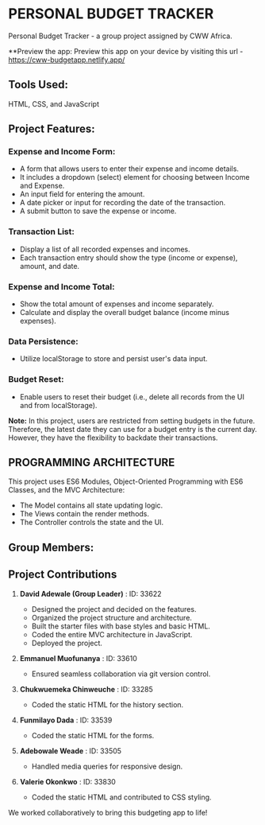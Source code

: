 # PERSONAL BUDGET TRACKER

Personal Budget Tracker - a group project assigned by CWW Africa.

\*\*Preview the app:
Preview this app on your device by visiting this url - https://cww-budgetapp.netlify.app/

## Tools Used:

HTML, CSS, and JavaScript

## Project Features:

### Expense and Income Form:

- A form that allows users to enter their expense and income details.
- It includes a dropdown (select) element for choosing between Income and Expense.
- An input field for entering the amount.
- A date picker or input for recording the date of the transaction.
- A submit button to save the expense or income.

### Transaction List:

- Display a list of all recorded expenses and incomes.
- Each transaction entry should show the type (income or expense), amount, and date.

### Expense and Income Total:

- Show the total amount of expenses and income separately.
- Calculate and display the overall budget balance (income minus expenses).

### Data Persistence:

- Utilize localStorage to store and persist user's data input.

### Budget Reset:

- Enable users to reset their budget (i.e., delete all records from the UI and from localStorage).

**Note:** In this project, users are restricted from setting budgets in the future. Therefore, the latest date they can use for a budget entry is the current day. However, they have the flexibility to backdate their transactions.

## PROGRAMMING ARCHITECTURE

This project uses ES6 Modules, Object-Oriented Programming with ES6 Classes, and the MVC Architecture:

- The Model contains all state updating logic.
- The Views contain the render methods.
- The Controller controls the state and the UI.

## Group Members:

## Project Contributions

1. **David Adewale (Group Leader)** : ID: 33622

   - Designed the project and decided on the features.
   - Organized the project structure and architecture.
   - Built the starter files with base styles and basic HTML.
   - Coded the entire MVC architecture in JavaScript.
   - Deployed the project.

2. **Emmanuel Muofunanya** : ID: 33610

   - Ensured seamless collaboration via git version control.

3. **Chukwuemeka Chinweuche** : ID: 33285

   - Coded the static HTML for the history section.

4. **Funmilayo Dada** : ID: 33539

   - Coded the static HTML for the forms.

5. **Adebowale Weade** : ID: 33505

   - Handled media queries for responsive design.

6. **Valerie Okonkwo** : ID: 33830
   - Coded the static HTML and contributed to CSS styling.

We worked collaboratively to bring this budgeting app to life!
